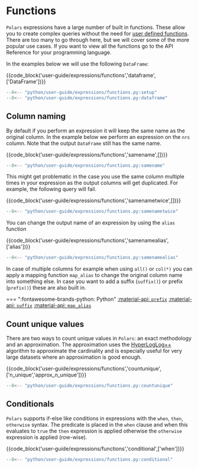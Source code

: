 # Functions

`Polars` expressions have a large number of built in functions. These allow you to create complex queries without the need for [user defined functions](user-defined-functions.md). There are too many to go through here, but we will cover some of the more popular use cases. If you want to view all the functions go to the API Reference for your programming language.

In the examples below we will use the following `DataFrame`:

{{code_block('user-guide/expressions/functions','dataframe',['DataFrame'])}}

```python exec="on" result="text" session="user-guide/functions"
--8<-- "python/user-guide/expressions/functions.py:setup"
--8<-- "python/user-guide/expressions/functions.py:dataframe"
```

## Column naming

By default if you perform an expression it will keep the same name as the original column. In the example below we perform an expression on the `nrs` column. Note that the output `DataFrame` still has the same name.

{{code_block('user-guide/expressions/functions','samename',[])}}

```python exec="on" result="text" session="user-guide/functions"
--8<-- "python/user-guide/expressions/functions.py:samename"
```

This might get problematic in the case you use the same column multiple times in your expression as the output columns will get duplicated. For example, the following query will fail.

{{code_block('user-guide/expressions/functions','samenametwice',[])}}

```python exec="on" result="text" session="user-guide/functions"
--8<-- "python/user-guide/expressions/functions.py:samenametwice"
```

You can change the output name of an expression by using the `alias` function

{{code_block('user-guide/expressions/functions','samenamealias',['alias'])}}

```python exec="on" result="text" session="user-guide/functions"
--8<-- "python/user-guide/expressions/functions.py:samenamealias"
```

In case of multiple columns for example when using `all()` or `col(*)` you can apply a mapping function `map_alias` to change the original column name into something else. In case you want to add a suffix (`suffix()`) or prefix (`prefix()`) these are also built in.

=== ":fontawesome-brands-python: Python"
[:material-api: `prefix`](https://pola-rs.github.io/polars/py-polars/html/reference/expressions/api/polars.Expr.prefix.html)
[:material-api: `suffix`](https://pola-rs.github.io/polars/py-polars/html/reference/expressions/api/polars.Expr.suffix.html)
[:material-api: `map_alias`](https://pola-rs.github.io/polars/py-polars/html/reference/expressions/api/polars.Expr.map_alias.html)

## Count unique values

There are two ways to count unique values in `Polars`: an exact methodology and an approximation. The approximation uses the [HyperLogLog++](https://en.wikipedia.org/wiki/HyperLogLog) algorithm to approximate the cardinality and is especially useful for very large datasets where an approximation is good enough.

{{code_block('user-guide/expressions/functions','countunique',['n_unique','approx_n_unique'])}}

```python exec="on" result="text" session="user-guide/functions"
--8<-- "python/user-guide/expressions/functions.py:countunique"
```

## Conditionals

`Polars` supports if-else like conditions in expressions with the `when`, `then`, `otherwise` syntax. The predicate is placed in the `when` clause and when this evaluates to `true` the `then` expression is applied otherwise the `otherwise` expression is applied (row-wise).

{{code_block('user-guide/expressions/functions','conditional',['when'])}}

```python exec="on" result="text" session="user-guide/functions"
--8<-- "python/user-guide/expressions/functions.py:conditional"
```
